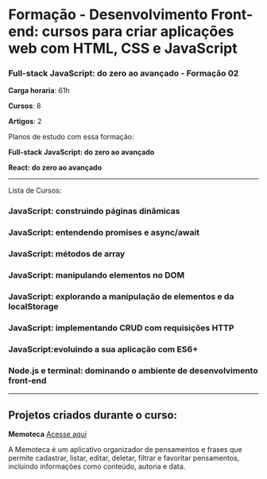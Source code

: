 # Formação - Desenvolvimento Front-end: cursos para criar aplicações web com HTML, CSS e JavaScript

### Full-stack JavaScript: do zero ao avançado - Formação 02


**Carga horaria**: 61h

**Cursos**: 8

**Artigos**: 2

Planos de estudo com essa formação:

**Full-stack JavaScript: do zero ao avançado**

**React: do zero ao avançado**

---

Lista de Cursos:

### JavaScript: construindo páginas dinâmicas

### JavaScript: entendendo promises e async/await

### JavaScript: métodos de array

### JavaScript: manipulando elementos no DOM

### JavaScript: explorando a manipulação de elementos e da localStorage

### JavaScript: implementando CRUD com requisições HTTP

### JavaScript:evoluindo a sua aplicação com ES6+

### Node.js e terminal: dominando o ambiente de desenvolvimento front-end

---

## Projetos criados durante o curso:

**Memoteca** [Acesse aqui](https://formacao-desenvolvimento-front-end.vercel.app/)

A Memoteca é um aplicativo organizador de pensamentos e frases que permite cadastrar, listar, editar, deletar, filtrar e favoritar pensamentos, incluindo informações como conteúdo, autoria e data.


